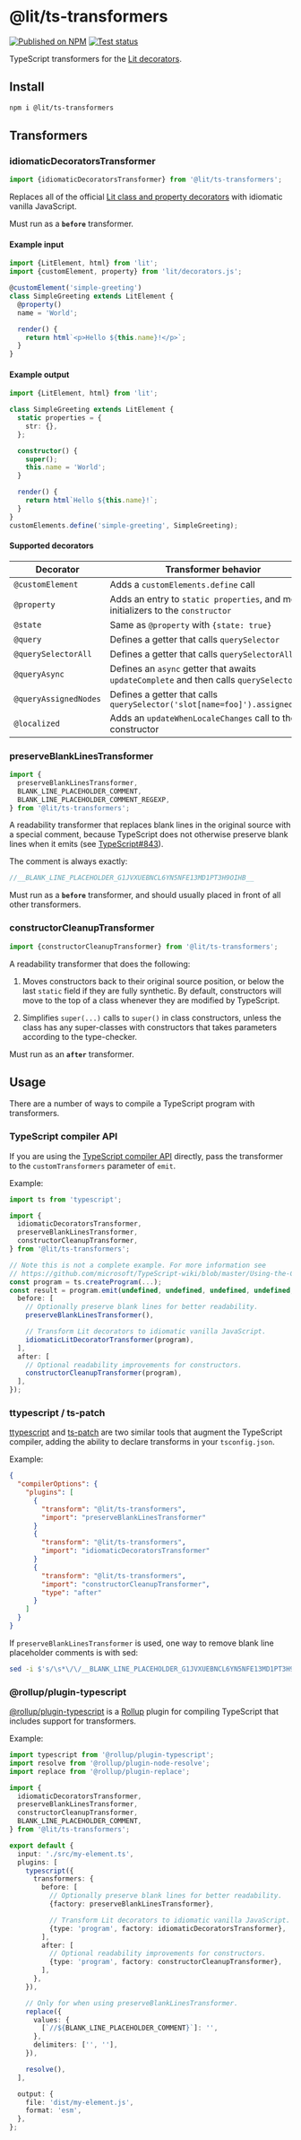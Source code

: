 # @lit/ts-transformers

[npm-img]: https://img.shields.io/npm/v/@lit/ts-transformers
[npm-href]: https://www.npmjs.com/package/@lit/ts-transformers
[test-img]: https://github.com/lit/lit/workflows/Tests/badge.svg?branch=main
[test-href]: https://github.com/lit/lit/actions?query=workflow%3ATests+branch%3Amain+event%3Apush

[![Published on NPM][npm-img]][npm-href]
[![Test status][test-img]][test-href]

TypeScript transformers for the [Lit decorators](https://lit.dev/docs/components/decorators/).

## Install

```sh
npm i @lit/ts-transformers
```

## Transformers

### idiomaticDecoratorsTransformer

```ts
import {idiomaticDecoratorsTransformer} from '@lit/ts-transformers';
```

Replaces all of the official [Lit class and property
decorators](https://lit.dev/docs/components/decorators/) with idiomatic vanilla
JavaScript.

Must run as a **`before`** transformer.

#### Example input

```ts
import {LitElement, html} from 'lit';
import {customElement, property} from 'lit/decorators.js';

@customElement('simple-greeting')
class SimpleGreeting extends LitElement {
  @property()
  name = 'World';

  render() {
    return html`<p>Hello ${this.name}!</p>`;
  }
}
```

#### Example output

```ts
import {LitElement, html} from 'lit';

class SimpleGreeting extends LitElement {
  static properties = {
    str: {},
  };

  constructor() {
    super();
    this.name = 'World';
  }

  render() {
    return html`Hello ${this.name}!`;
  }
}
customElements.define('simple-greeting', SimpleGreeting);
```

#### Supported decorators

| Decorator             | Transformer behavior                                                                  |
| --------------------- | ------------------------------------------------------------------------------------- |
| `@customElement`      | Adds a `customElements.define` call                                                   |
| `@property`           | Adds an entry to `static properties`, and moves initializers to the `constructor`     |
| `@state`              | Same as `@property` with `{state: true}`                                              |
| `@query`              | Defines a getter that calls `querySelector`                                           |
| `@querySelectorAll`   | Defines a getter that calls `querySelectorAll`                                        |
| `@queryAsync`         | Defines an `async` getter that awaits `updateComplete` and then calls `querySelector` |
| `@queryAssignedNodes` | Defines a getter that calls `querySelector('slot[name=foo]').assignedNodes`           |
| `@localized`          | Adds an `updateWhenLocaleChanges` call to the constructor                             |

### preserveBlankLinesTransformer

```ts
import {
  preserveBlankLinesTransformer,
  BLANK_LINE_PLACEHOLDER_COMMENT,
  BLANK_LINE_PLACEHOLDER_COMMENT_REGEXP,
} from '@lit/ts-transformers';
```

A readability transformer that replaces blank lines in the original source with
a special comment, because TypeScript does not otherwise preserve blank lines
when it emits (see
[TypeScript#843](https://github.com/microsoft/TypeScript/issues/843)).

The comment is always exactly:

```ts
//__BLANK_LINE_PLACEHOLDER_G1JVXUEBNCL6YN5NFE13MD1PT3H9OIHB__
```

Must run as a **`before`** transformer, and should usually placed in front of
all other transformers.

### constructorCleanupTransformer

```ts
import {constructorCleanupTransformer} from '@lit/ts-transformers';
```

A readability transformer that does the following:

1. Moves constructors back to their original source position, or below the last
   `static` field if they are fully synthetic. By default, constructors will move
   to the top of a class whenever they are modified by TypeScript.

2. Simplifies `super(...)` calls to `super()` in class constructors, unless the
   class has any super-classes with constructors that takes parameters according
   to the type-checker.

Must run as an **`after`** transformer.

## Usage

There are a number of ways to compile a TypeScript program with transformers.

### TypeScript compiler API

If you are using the [TypeScript compiler
API](https://github.com/microsoft/TypeScript-wiki/blob/master/Using-the-Compiler-API.md)
directly, pass the transformer to the `customTransformers` parameter of `emit`.

Example:

```ts
import ts from 'typescript';

import {
  idiomaticDecoratorsTransformer,
  preserveBlankLinesTransformer,
  constructorCleanupTransformer,
} from '@lit/ts-transformers';

// Note this is not a complete example. For more information see
// https://github.com/microsoft/TypeScript-wiki/blob/master/Using-the-Compiler-API.md
const program = ts.createProgram(...);
const result = program.emit(undefined, undefined, undefined, undefined, {
  before: [
    // Optionally preserve blank lines for better readability.
    preserveBlankLinesTransformer(),

    // Transform Lit decorators to idiomatic vanilla JavaScript.
    idiomaticLitDecoratorTransformer(program),
  ],
  after: [
    // Optional readability improvements for constructors.
    constructorCleanupTransformer(program),
  ],
});
```

### ttypescript / ts-patch

[ttypescript](https://github.com/cevek/ttypescript#readme) and
[ts-patch](https://github.com/nonara/ts-patch#readme) are two similar tools that
augment the TypeScript compiler, adding the ability to declare transforms in
your `tsconfig.json`.

Example:

```json
{
  "compilerOptions": {
    "plugins": [
      {
        "transform": "@lit/ts-transformers",
        "import": "preserveBlankLinesTransformer"
      }
      {
        "transform": "@lit/ts-transformers",
        "import": "idiomaticDecoratorsTransformer"
      }
      {
        "transform": "@lit/ts-transformers",
        "import": "constructorCleanupTransformer",
        "type": "after"
      }
    ]
  }
}
```

If `preserveBlankLinesTransformer` is used, one way to remove blank line
placeholder comments is with sed:

```bash
sed -i $'s/\s*\/\/__BLANK_LINE_PLACEHOLDER_G1JVXUEBNCL6YN5NFE13MD1PT3H9OIHB__/\\\n/g' lib/*.js lib/**/*.js
```

### @rollup/plugin-typescript

[@rollup/plugin-typescript](https://github.com/rollup/plugins/tree/master/packages/typescript/#readme)
is a [Rollup](https://rollupjs.org/) plugin for compiling TypeScript that includes support for transformers.

Example:

```ts
import typescript from '@rollup/plugin-typescript';
import resolve from '@rollup/plugin-node-resolve';
import replace from '@rollup/plugin-replace';

import {
  idiomaticDecoratorsTransformer,
  preserveBlankLinesTransformer,
  constructorCleanupTransformer,
  BLANK_LINE_PLACEHOLDER_COMMENT,
} from '@lit/ts-transformers';

export default {
  input: './src/my-element.ts',
  plugins: [
    typescript({
      transformers: {
        before: [
          // Optionally preserve blank lines for better readability.
          {factory: preserveBlankLinesTransformer},

          // Transform Lit decorators to idiomatic vanilla JavaScript.
          {type: 'program', factory: idiomaticDecoratorsTransformer},
        ],
        after: [
          // Optional readability improvements for constructors.
          {type: 'program', factory: constructorCleanupTransformer},
        ],
      },
    }),

    // Only for when using preserveBlankLinesTransformer.
    replace({
      values: {
        [`//${BLANK_LINE_PLACEHOLDER_COMMENT}`]: '',
      },
      delimiters: ['', ''],
    }),

    resolve(),
  ],

  output: {
    file: 'dist/my-element.js',
    format: 'esm',
  },
};
```
